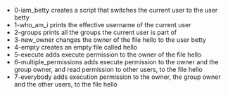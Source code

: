 * 0-iam_betty creates a script that switches the current user to the user betty
* 1-who_am_i prints the effective username of the current user
* 2-groups prints all the groups the current user is part of
* 3-new_owner changes the owner of the file hello to the user betty
* 4-empty creates an empty file called hello
* 5-execute adds execute permission to the owner of the file hello
* 6-multiple_permissions adds execute permission to the owner and the group owner, and read permission to other users, to the file hello
* 7-everybody adds execution permission to the owner, the group owner and the other users, to the file hello
